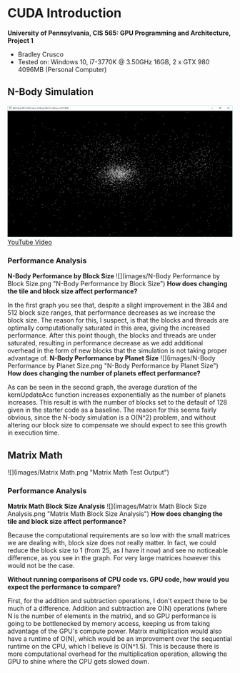 CUDA Introduction
=================

**University of Pennsylvania, CIS 565: GPU Programming and Architecture, Project 1**

* Bradley Crusco
* Tested on: Windows 10, i7-3770K @ 3.50GHz 16GB, 2 x GTX 980 4096MB (Personal Computer)

## N-Body Simulation
![](images/N-Body.png "The N-Body Simulation Running")
[YouTube Video](https://youtu.be/jyhjrrtshVE)

### Performance Analysis

**N-Body Performance by Block Size**
![](images/N-Body Performance by Block Size.png "N-Body Performance by Block Size")
**How does changing the tile and block size affect performance?**

In the first graph you see that, despite a slight improvement in the 384 and 512 block size ranges, that performance decreases as we increase the block size. The reason for this, I suspect, is that the blocks and threads are optimally computationally saturated in this area, giving the increased performance. After this point though, the blocks and threads are under saturated, resulting in performance decrease as we add additional overhead in the form of new blocks that the simulation is not taking proper advantage of.
**N-Body Performance by Planet Size**
![](images/N-Body Performance by Planet Size.png "N-Body Performance by Planet Size")
**How does changing the number of planets effect performance?**

As can be seen in the second graph, the average duration of the kernUpdateAcc function increases exponentially as the number of planets increases. This result is with the number of blocks set to the default of 128 given in the starter code as a baseline. The reason for this seems fairly obvious, since the N-body simulation is a O(N^2) problem, and without altering our block size to compensate we should expect to see this growth in execution time.

## Matrix Math
![](images/Matrix Math.png "Matrix Math Test Output")
### Performance Analysis

**Matrix Math Block Size Analysis**
![](images/Matrix Math Block Size Analysis.png "Matrix Math Block Size Analysis")
**How does changing the tile and block size affect performance?**

Because the computational requirements are so low with the small matrices we are dealing with, block size does not really matter. In fact, we could reduce the block size to 1 (from 25, as I have it now) and see no noticeable difference, as you see in the graph. For very large matrices however this would not be the case.

**Without running comparisons of CPU code vs. GPU code, how would you expect the performance to compare?**

First, for the addition and subtraction operations, I don't expect there to be much of a difference. Addition and subtraction are O(N) operations (where N is the number of elements in the matrix), and so GPU performance is going to be bottlenecked by memory access, keeping us from taking advantage of the GPU's compute power. Matrix multiplication would also have a runtime of O(N), which would be an improvement over the sequential runtime on the CPU, which I believe is O(N^1.5). This is because there is more computational overhead for the multiplication operation, allowing the GPU to shine where the CPU gets slowed down.
